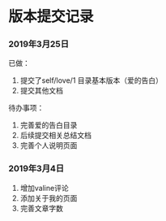 # 版本提交记录

### 2019年3月25日
已做： 

1. 提交了self/love/1 目录基本版本（爱的告白）
2. 提交其他文档

待办事项：
1. 完善爱的告白目录
2. 后续提交相关总结文档
3. 完善个人说明页面

### 2019年3月4日 
1. 增加valine评论
2. 添加关于我的页面
3. 完善文章字数